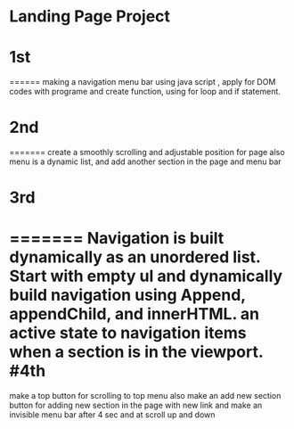 # Landing Page Project
# 1st
======
 making a navigation menu bar using java script ,
 apply for DOM codes with programe and create function,
 using for loop and if statement.

 # 2nd
=======
 create a smoothly scrolling and adjustable position for page
also menu is a dynamic list, and add another section in the page
and menu bar
# 3rd
=======
Navigation is built dynamically as an unordered list. Start with empty ul and dynamically build navigation using Append, appendChild, and innerHTML.
an active state to navigation items when a section is in the viewport.
#4th
=======
make a top button for scrolling to top menu
also make an add new section button for adding  new section in the page  with new link
and make an invisible menu bar after 4 sec and at scroll up and down
